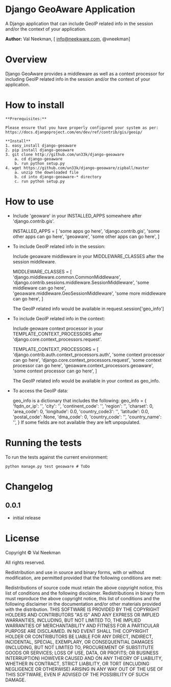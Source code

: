 Django GeoAware Application
====================

A Django application that can include GeoIP related info in the session and/or the context of your application.

**Author:** Val Neekman, [ info@neekware.com, @vneekman]

Overview
========

Django GeoAware provides a middleware as well as a context processor for including
GeoIP related info in the session and/or the context of your application.

How to install
==================

    **Prerequisites:**
    
    Please ensure that you have properly configured your system as per:
    https://docs.djangoproject.com/en/dev/ref/contrib/gis/geoip/
    
    **Install**
    1. easy_install django-geoaware
    2. pip install django-geoaware
    3. git clone http://github.com/un33k/django-geoaware
        a. cd django-geoaware
        b. run python setup.py
    4. wget https://github.com/un33k/django-geoaware/zipball/master
        a. unzip the downloaded file
        b. cd into django-geoaware-* directory
        c. run python setup.py

How to use
=================

* Include 'geoware' in your INSTALLED_APPS somewhere after 'django.contrib.gis'.
    
    INSTALLED_APPS = [
        'some apps go here',
        'django.contrib.gis',
        'some other apps can go here',
        'geoaware',
        'some other apps can go here',
    ]
 
* To include GeoIP related info in the session:
    
    Include geoaware middleware in your MIDDLEWARE_CLASSES after the session middleware.
    
    MIDDLEWARE_CLASSES = [
    'django.middleware.common.CommonMiddleware',
    'django.contrib.sessions.middleware.SessionMiddleware',
    'some middleware can go here',
    'geoaware.middleware.GeoSessionMiddleware',
    'some more middleware can go here',
    ] 

    The GeoIP related info would be available in request.session['geo_info']


* To include GeoIP related info in the context:
    
    Include geoware context processor in your TEMPLATE_CONTEXT_PROCESSORS after 'django.core.context_processors.request'.
    
    TEMPLATE_CONTEXT_PROCESSORS = [
        'django.contrib.auth.context_processors.auth',
        'some context processor can go here',
        'django.core.context_processors.request',
        'some context processor can go here',
        'geoaware.context_processors.geoaware',
        'some context processor can go here',
    ]

    The GeoIP related info would be available in your context as geo_info.

* To access the GeoIP data:

   geo_info is a dictionary that includes the following:
   geo_info = {
        'fqdn_or_ip': '',
        'city': '', 
        'continent_code': '', 
        'region': '',
        'charset': 0,
        'area_code': 0,
        'longitude': 0.0,
        'country_code3': '',
        'latitude': 0.0,
        'postal_code': None,
        'dma_code': 0,
        'country_code': '',
        'country_name': '',
    }
    If some fields are not available they are left unpopulated.


Running the tests
=================

To run the tests against the current environment:

    python manage.py test geoaware # ToDo


Changelog
=========

0.0.1
-----
* initial release


License
=======

Copyright © Val Neekman

All rights reserved.

Redistribution and use in source and binary forms, with or without 
modification, are permitted provided that the following conditions are met:

Redistributions of source code must retain the above copyright notice, this 
list of conditions and the following disclaimer.
Redistributions in binary form must reproduce the above copyright notice, this 
list of conditions and the following disclaimer in the documentation and/or 
other materials provided with the distribution.
THIS SOFTWARE IS PROVIDED BY THE COPYRIGHT HOLDERS AND CONTRIBUTORS "AS IS" AND 
ANY EXPRESS OR IMPLIED WARRANTIES, INCLUDING, BUT NOT LIMITED TO, THE IMPLIED 
WARRANTIES OF MERCHANTABILITY AND FITNESS FOR A PARTICULAR PURPOSE ARE 
DISCLAIMED. IN NO EVENT SHALL THE COPYRIGHT HOLDER OR CONTRIBUTORS BE LIABLE 
FOR ANY DIRECT, INDIRECT, INCIDENTAL, SPECIAL, EXEMPLARY, OR CONSEQUENTIAL 
DAMAGES (INCLUDING, BUT NOT LIMITED TO, PROCUREMENT OF SUBSTITUTE GOODS OR 
SERVICES; LOSS OF USE, DATA, OR PROFITS; OR BUSINESS INTERRUPTION) HOWEVER 
CAUSED AND ON ANY THEORY OF LIABILITY, WHETHER IN CONTRACT, STRICT LIABILITY, 
OR TORT (INCLUDING NEGLIGENCE OR OTHERWISE) ARISING IN ANY WAY OUT OF THE USE 
OF THIS SOFTWARE, EVEN IF ADVISED OF THE POSSIBILITY OF SUCH DAMAGE.



